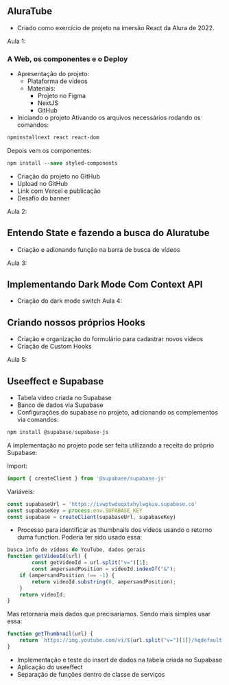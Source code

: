 ## AluraTube
- Criado como exercício de projeto na imersão React da Alura de 2022.

Aula 1:
### A Web, os componentes e o Deploy
- Apresentação do projeto:
    - Plataforma de vídeos
    - Materiais:
        - Projeto no Figma
        - NextJS
        - GitHub
- Iniciando o projeto
Ativando os arquivos necessários rodando os comandos:

```ps
npminstallnext react react-dom
```

Depois vem os componentes:

```ps
npm install --save styled-components 
```

- Criação do projeto no GitHub
- Upload no GitHub
- Link com Vercel e publicação
- Desafio do banner

Aula 2:
## Entendo State e fazendo a busca do Aluratube
- Criação e adionando função na barra de busca de vídeos

Aula 3:
## Implementando Dark Mode Com Context API
- Criação do dark mode switch
Aula 4:
## Criando nossos próprios Hooks
- Criação e organização do formulário para cadastrar novos vídeos
- Criação de Custom Hooks

Aula 5:
## Useeffect e Supabase
- Tabela video criada no Supabase
- Banco de dados via Supabase
- Configurações do supabase no projeto, adicionando os complementos via comandos:
```js
npm install @supabase/supabase-js 
```
A implementação no projeto pode ser feita utilizando a receita do próprio Supabase:

Import:

```js
import { createClient } from '@supabase/supabase-js' 
```
Variáveis:
```js
const supabaseUrl = 'https://ivwptwduqxtxhylwgkuu.supabase.co' 
const supabaseKey = process.env.SUPABASE_KEY 
const supabase = createClient(supabaseUrl, supabaseKey) 
```

- Processo para identificar as thumbnails dos vídeos usando o retorno duma function. Poderia ter sido usado essa:
```js
busca info de vídeos do YouTube, dados gerais
function getVideoId(url) {
        const getVideoId = url.split("v=")[1];
        const ampersandPosition = videoId.indexOf("&");
    if (ampersandPosition !== -1) {
        return videoId.substring(0, ampersandPosition);
    }
    return videoId;
}
```

Mas retornaria mais dados que precisariamos. Sendo mais simples usar essa:

```js
function getThumbnail(url) {
    return `https://img.youtube.com/vi/${url.split("v=")[1]}/hqdefault.jpg`;
}
```
- Implementação e teste do insert de dados na tabela criada no Supabase
- Aplicação do useeffect
- Separação de funções dentro de classe de serviços